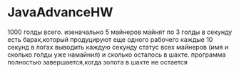 # JavaAdvanceHW
 1000 голды всего. изеначально 5 майнеров майнят по 3 голды в секунду
 есть барак,который продуцируют еще одного рабочего каждые 10 секунд 
 в логах выводить каждую секунду статус всех майнеров (имя и сколько голды уже намайнил) 
 и сколько осталось в шахте. 
 программа полностью завершается,когда золота в шахте не остается
